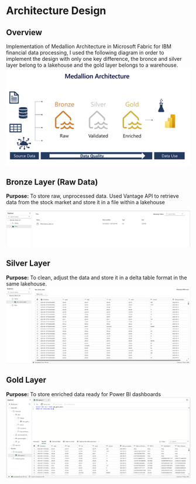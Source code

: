 # Architecture Design

## Overview
Implementation of Medallion Architecture in Microsoft Fabric for IBM financial data processing, I used the following diagram in order to implement the design with only one key difference, the bronce and silver layer belong to a lakehouse and the gold layer belongs to a warehouse.
![](../Screenshots/architecture-diagram.png)

## Bronze Layer (Raw Data)
**Purpose:** To store raw, unprocessed data.
Used Vantage API to retrieve data from the stock market and store it in a file within a lakehouse

![](../Screenshots/fileinLakehouse.png)

## Silver Layer
**Purpose:** To clean, adjust the data and store it in a delta table format in the same lakehouse.
![](../Screenshots/lakehouse-tables.png)

## Gold Layer
**Purpose:** To store enriched data ready for Power BI dashboards
![](../Screenshots/WH-Table.png)
